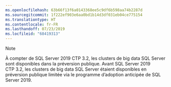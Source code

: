 ```yaml
---
ms.openlocfilehash: 63b66f13f6a0143368ee5c9df6b598aa74b2287d
ms.sourcegitcommit: 1f222ef903e6aa0bd1b14d3df031eb04ce775154
ms.translationtype: HT
ms.contentlocale: fr-FR
ms.lasthandoff: 07/23/2019
ms.locfileid: "68419313"
---
```

> [!NOTE]
> À compter de SQL Server 2019 CTP 3.2, les clusters de big data SQL Server sont disponibles dans la préversion publique.
> Avant SQL Server 2019 CTP 3.2, les clusters de big data SQL Server étaient disponibles en préversion publique limitée via le programme d’adoption anticipée de SQL Server 2019.